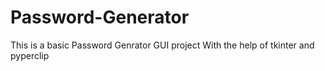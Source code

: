# Password-Generator
This is a basic Password Genrator GUI project 
With the help of tkinter and pyperclip
